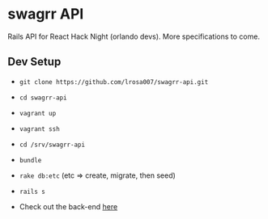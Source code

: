 # swagrr API

Rails API for React Hack Night (orlando devs). More specifications to come.

## Dev Setup

* `git clone https://github.com/lrosa007/swagrr-api.git`

* `cd swagrr-api`

* `vagrant up`

* `vagrant ssh`

* `cd /srv/swagrr-api`

* `bundle`

* `rake db:etc` (etc => create, migrate, then seed)

* `rails s`

* Check out the back-end [here](http://33.33.33.32:3000)
